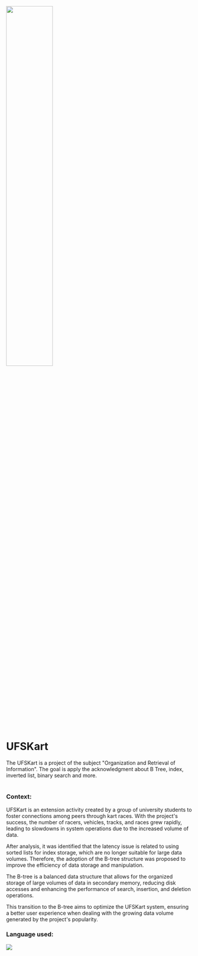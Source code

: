 <img width=50% src="https://github.com/CaikeSantos/UFSKart/assets/84350582/cf1d0177-94f9-4211-af48-71a44024950c">
<h1>UFSKart</h1>
<p>The UFSKart is a project of the subject "Organization and Retrieval of Information". The goal is apply the acknowledgment about B Tree, index, inverted list, binary search and more.</p>

#
<h3>Context:</h3>
<p>UFSKart is an extension activity created by a group of university students to foster connections among peers through kart races. With the project's success, the number of racers, vehicles, tracks, and races grew rapidly, leading to slowdowns in system operations due to the increased volume of data.

After analysis, it was identified that the latency issue is related to using sorted lists for index storage, which are no longer suitable for large data volumes. Therefore, the adoption of the B-tree structure was proposed to improve the efficiency of data storage and manipulation.

The B-tree is a balanced data structure that allows for the organized storage of large volumes of data in secondary memory, reducing disk accesses and enhancing the performance of search, insertion, and deletion operations.

This transition to the B-tree aims to optimize the UFSKart system, ensuring a better user experience when dealing with the growing data volume generated by the project's popularity.</p>

<h3>Language used:</h3>
<img src="https://img.shields.io/badge/C-00599C?style=for-the-badge&logo=c&logoColor=white">

